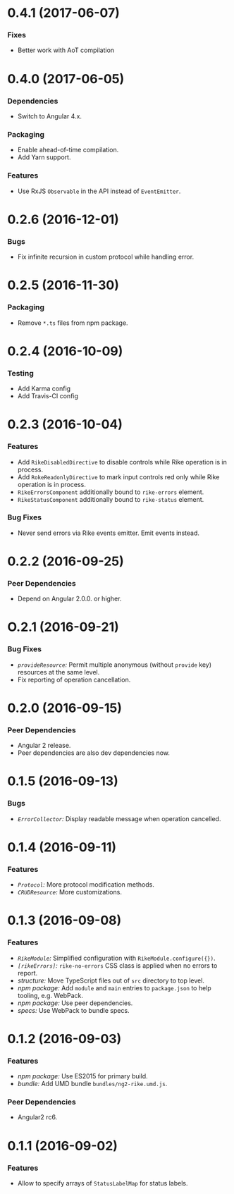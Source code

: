 # 0.4.1 (2017-06-07)

### Fixes

* Better work with AoT compilation


# 0.4.0 (2017-06-05)

### Dependencies

* Switch to Angular 4.x.

### Packaging

* Enable ahead-of-time compilation.
* Add Yarn support.

### Features

* Use RxJS `Observable` in the API instead of `EventEmitter`. 


# 0.2.6 (2016-12-01)

### Bugs

* Fix infinite recursion in custom protocol while handling error.


# 0.2.5 (2016-11-30)

### Packaging

* Remove `*.ts` files from npm package.


# 0.2.4 (2016-10-09)

### Testing

* Add Karma config
* Add Travis-CI config


# 0.2.3 (2016-10-04)

### Features

* Add `RikeDisabledDirective` to disable controls while Rike operation is in process.
* Add `RokeReadonlyDirective` to mark input controls red only while Rike operation is in process.
* `RikeErrorsComponent` additionally bound to `rike-errors` element.
* `RikeStatusComponent` additionally bound to `rike-status` element.

### Bug Fixes

* Never send errors via Rike events emitter. Emit events instead.


# 0.2.2 (2016-09-25)

### Peer Dependencies

* Depend on Angular 2.0.0. or higher.


# O.2.1 (2016-09-21)

### Bug Fixes

* *`provideResource`:* Permit multiple anonymous (without `provide` key) resources at the same level.
* Fix reporting of operation cancellation.


# 0.2.0 (2016-09-15)

### Peer Dependencies

* Angular 2 release.
* Peer dependencies are also dev dependencies now.


# 0.1.5 (2016-09-13)

### Bugs

* *`ErrorCollector`:* Display readable message when operation cancelled.


# 0.1.4 (2016-09-11)

### Features

* *`Protocol`:* More protocol modification methods.
* *`CRUDResource`:* More customizations.


# 0.1.3 (2016-09-08)

### Features

* *`RikeModule`:* Simplified configuration with `RikeModule.configure({})`.
* *`[rikeErrors]`:* `rike-no-errors` CSS class is applied when no errors to report.
* *structure:* Move TypeScript files out of `src` directory to top level.
* *npm package:* Add `module` and `main` entries to `package.json` to help tooling, e.g. WebPack.
* *npm package:* Use peer dependencies.
* *specs:* Use WebPack to bundle specs.


# 0.1.2 (2016-09-03)

### Features

* *npm package:* Use ES2015 for primary build.
* *bundle:* Add UMD bundle `bundles/ng2-rike.umd.js`.

### Peer Dependencies

* Angular2 rc6.


# 0.1.1 (2016-09-02)

### Features

* Allow to specify arrays of `StatusLabelMap` for status labels.
